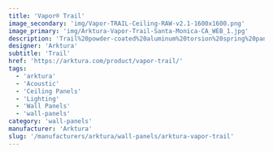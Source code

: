 ```yaml
---
title: 'Vapor® Trail'
image_secondary: 'img/Vapor-TRAIL-Ceiling-RAW-v2.1-1600x1600.png'
image_primary: 'img/Arktura-Vapor-Trail-Santa-Monica-CA_WEB_1.jpg'
description: 'Trail%20powder-coated%20aluminum%20torsion%20spring%20panels%20feature%20a%20linear%20design%20of%20multi-sized%20circles%2C%20creating%20a%20flowing%20effect%20designed%20to%20evoke%20emotion.%20Each%20line%20of%20larger%20circles%20tapers%20off%20with%20smaller%20circles%20to%20create%20a%20trail%20you%u2019ll%20want%20to%20follow%2C%20especially%20when%20paired%20with%20our%20integrated%20lighting%20backer.%20But%20if%20you%20don%u2019t%20want%20to%20hear%20people%20following%20the%20trail%2C%20add%20our%20Soft%20Sound%AE%20backer%20and%20reduce%20excess%20noise.'
designer: 'Arktura'
subtitle: 'Trail'
href: 'https://arktura.com/product/vapor-trail/'
tags:
  - 'arktura'
  - 'Acoustic'
  - 'Ceiling Panels'
  - 'Lighting'
  - 'Wall Panels'
  - 'wall-panels'
category: 'wall-panels'
manufacturer: 'Arktura'
slug: '/manufacturers/arktura/wall-panels/arktura-vapor-trail'
---
```

